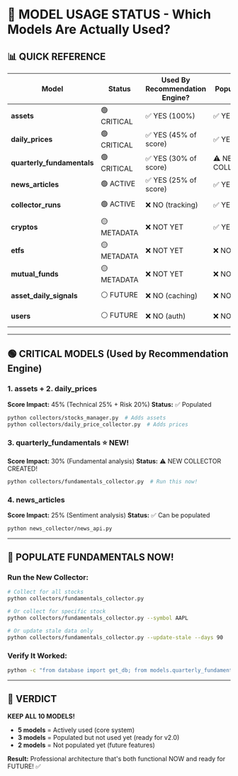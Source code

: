 # 🎯 MODEL USAGE STATUS - Which Models Are Actually Used?

## 📊 **QUICK REFERENCE**

| Model | Status | Used By Recommendation Engine? | Populated? | Keep? |
|-------|--------|-------------------------------|------------|-------|
| **assets** | 🟢 CRITICAL | ✅ YES (100%) | ✅ YES | ✅ KEEP |
| **daily_prices** | 🟢 CRITICAL | ✅ YES (45% of score) | ✅ YES | ✅ KEEP |
| **quarterly_fundamentals** | 🟢 CRITICAL | ✅ YES (30% of score) | ⚠️ NEW COLLECTOR | ✅ KEEP |
| **news_articles** | 🟢 ACTIVE | ✅ YES (25% of score) | ✅ YES | ✅ KEEP |
| **collector_runs** | 🟢 ACTIVE | ❌ NO (tracking) | ✅ YES | ✅ KEEP |
| **cryptos** | 🟡 METADATA | ❌ NOT YET | ✅ YES | ✅ KEEP |
| **etfs** | 🟡 METADATA | ❌ NOT YET | ❌ NO | ✅ KEEP |
| **mutual_funds** | 🟡 METADATA | ❌ NOT YET | ❌ NO | ✅ KEEP |
| **asset_daily_signals** | ⚪ FUTURE | ❌ NO (caching) | ❌ NO | ✅ KEEP |
| **users** | ⚪ FUTURE | ❌ NO (auth) | ❌ NO | ✅ KEEP |

---

## 🟢 **CRITICAL MODELS** (Used by Recommendation Engine)

### 1. assets + 2. daily_prices
**Score Impact:** 45% (Technical 25% + Risk 20%)
**Status:** ✅ Populated
```bash
python collectors/stocks_manager.py  # Adds assets
python collectors/daily_price_collector.py  # Adds prices
```

### 3. quarterly_fundamentals ⭐ NEW!
**Score Impact:** 30% (Fundamental analysis)
**Status:** ⚠️ NEW COLLECTOR CREATED!
```bash
python collectors/fundamentals_collector.py  # Run this now!
```

### 4. news_articles
**Score Impact:** 25% (Sentiment analysis)
**Status:** ✅ Can be populated
```bash
python news_collector/news_api.py
```

---

## 🚀 **POPULATE FUNDAMENTALS NOW!**

### Run the New Collector:
```bash
# Collect for all stocks
python collectors/fundamentals_collector.py

# Or collect for specific stock
python collectors/fundamentals_collector.py --symbol AAPL

# Or update stale data only
python collectors/fundamentals_collector.py --update-stale --days 90
```

### Verify It Worked:
```bash
python -c "from database import get_db; from models.quarterly_fundamental import QuarterlyFundamental; db = next(get_db()); print(f'✓ Fundamentals: {db.query(QuarterlyFundamental).count()} records'); db.close()"
```

---

## 🎯 **VERDICT**

**KEEP ALL 10 MODELS!**

- **5 models** = Actively used (core system)
- **3 models** = Populated but not used yet (ready for v2.0)
- **2 models** = Not populated yet (future features)

**Result:** Professional architecture that's both functional NOW and ready for FUTURE! ✅

